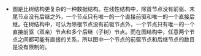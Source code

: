 - 图是比树结构更复杂的一种数据结构。在线性结构中，除首节点没有前驱、末尾节点没有后继之外，一个节点只有唯一的一个直接前驱和唯一的一个直接后继。在树结构中，可认为除根节点没有前驱节点外，一个节点只有唯一的一个直接前驱（双亲）节点和多个后继（子树）节点。而在图结构中，任意两个节点之间都可能有直接的关系，所以图中一个节点的前驱节点和后继节点的数目是没有限制的。